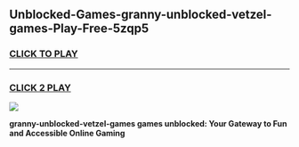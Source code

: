 
## Unblocked-Games-granny-unblocked-vetzel-games-Play-Free-5zqp5
<h3>
<a href="https://premium76.site?title=granny-unblocked-vetzel-games&ref=10A">CLICK TO PLAY</a></h3>
<hr>

<h3>
<a href="https://premium76.site?title=granny-unblocked-vetzel-games&ref=10A">CLICK 2 PLAY</a>
  
</h3>

<a href="https://premium76.site?title=granny-unblocked-vetzel-games&ref=10A"><img src="https://clearcache.store/games.png"></a>


**granny-unblocked-vetzel-games games unblocked: Your Gateway to Fun and Accessible Online Gaming**
